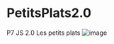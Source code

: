 # PetitsPlats2.0
P7 JS 2.0 Les petits plats
![image](https://github.com/developer-ta/Projet_7-PetitsPlats2.0/assets/78349294/e93c1ac5-e1a2-4559-8ba2-23b626c58449)



